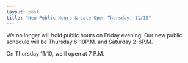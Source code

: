 ```yaml
---
layout: post
title: "New Public Hours & Late Open Thursday, 11/10"
---
```


We no longer will hold public hours on Friday evening. Our new public schedule will be Thursday 6-10P.M. and Saturday 2-6P.M.

On Thursday 11/10, we'll open at 7 P.M.